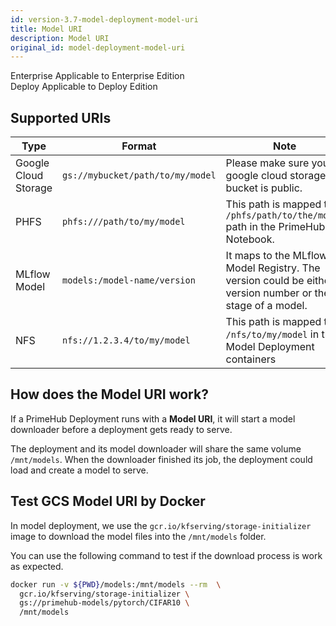 ```yaml
---
id: version-3.7-model-deployment-model-uri
title: Model URI
description: Model URI
original_id: model-deployment-model-uri
---
```


<div class="label-sect">
  <div class="ee-only tooltip">Enterprise
    <span class="tooltiptext">Applicable to Enterprise Edition</span>
  </div>
  <div class="deploy-only tooltip">Deploy
    <span class="tooltiptext">Applicable to Deploy Edition</span>
  </div>
</div>

## Supported URIs

Type | Format | Note
-----|--------|------
Google Cloud Storage | `gs://mybucket/path/to/my/model` | Please make sure your google cloud storage bucket is public.
PHFS | `phfs:///path/to/my/model` | This path is mapped to `/phfs/path/to/the/model` path in the PrimeHub Notebook.
MLflow Model | `models:/model-name/version` | It maps to the MLflow Model Registry. The version could be either a version number or the stage of a model.
NFS | `nfs://1.2.3.4/to/my/model` | This path is mapped to `/nfs/to/my/model` in the Model Deployment containers

## How does the Model URI work?

If a PrimeHub Deployment runs with a **Model URI**, it will start a model downloader before a deployment gets ready to serve.

The deployment and its model downloader will share the same volume `/mnt/models`. When the downloader finished its job, the deployment could load and create a model to serve.

## Test GCS Model URI by Docker

In model deployment, we use the `gcr.io/kfserving/storage-initializer` image to download the model files into the `/mnt/models` folder.

You can use the following command to test if the download process is work as expected.

```bash
docker run -v ${PWD}/models:/mnt/models --rm  \
  gcr.io/kfserving/storage-initializer \
  gs://primehub-models/pytorch/CIFAR10 \
  /mnt/models
```